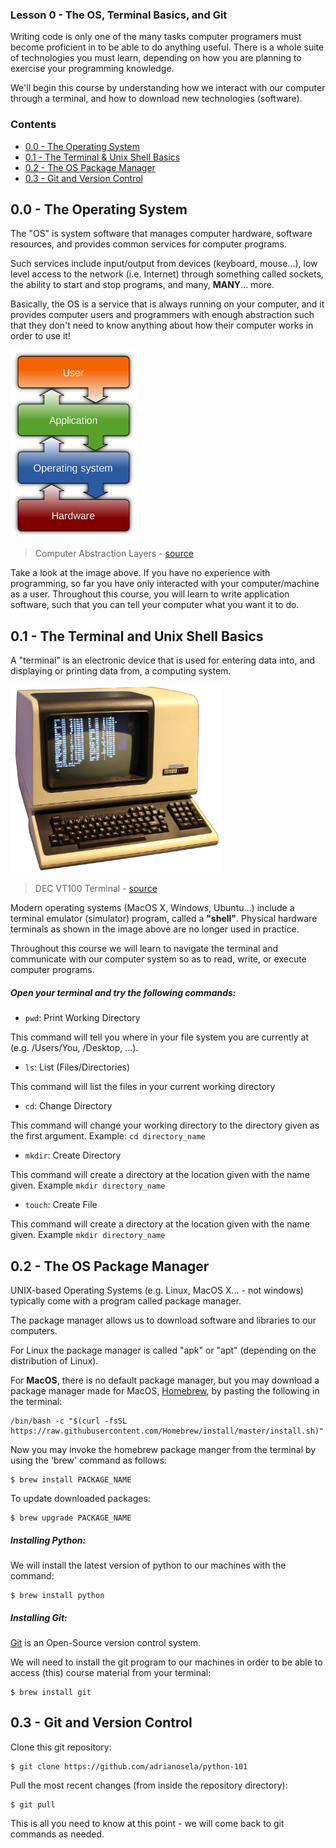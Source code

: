 ### Lesson 0 - The OS, Terminal Basics, and Git

Writing code is only one of the many tasks computer programers must become proficient in to be able to do anything useful. There is a whole suite of technologies you must learn, depending on how you are planning to exercise your programming knowledge.

We'll begin this course by understanding how we interact with our computer through a terminal, and how to download new technologies (software).

### Contents

* [0.0 - The Operating System](#01---the-operating-system)
* [0.1 - The Terminal & Unix Shell Basics](#03---the-terminal-and-unix-shell-basics)
* [0.2 - The OS Package Manager](#03---the-os-package-manager)
* [0.3 - Git and Version Control](#04---git-and-version-control)

## 0.0 - The Operating System

The "OS" is system software that manages computer hardware, software resources, and provides common services for computer programs.

Such services include input/output from devices (keyboard, mouse...), low level access to the network (i.e. Internet) through something called sockets, the ability to start and stop programs, and many,  **MANY**... more.

Basically, the OS is a service that is always running on your computer, and it provides computer users and programmers with enough abstraction such that they don't need to know anything about how their computer works in order to use it!

<img src="../.media/osabstraction.png" height="300">

> Computer Abstraction Layers - [source](https://en.wikipedia.org/wiki/Operating_system)

Take a look at the image above. If you have no experience with programming, so far you have only interacted with your computer/machine as a user. Throughout this course, you will learn to write application software, such that you can tell your computer what you want it to do.

## 0.1 - The Terminal and Unix Shell Basics

A "terminal" is an electronic device that is used for entering data into, and displaying or printing data from, a computing system.

<img src="../.media/terminal.png" height="300">

> DEC VT100 Terminal - [source](https://en.wikipedia.org/wiki/Computer_terminal)

Modern operating systems (MacOS X, Windows, Ubuntu...) include a terminal emulator (simulator) program, called a **"shell"**. Physical hardware terminals as shown in the image above are no longer used in practice.

Throughout this course we will learn to navigate the terminal and communicate with our computer system so as to read, write, or execute computer programs.

##### Open your terminal and try the following commands:

* `pwd`: Print Working Directory

This command will tell you where in your file system you are currently at (e.g. /Users/You, /Desktop, ...).

* `ls`: List (Files/Directories)

This command will list the files in your current working directory

* `cd`: Change Directory

This command will change your working directory to the directory given as the first argument. Example: `cd directory_name`

* `mkdir`: Create Directory

This command will create a directory at the location given with the name given. Example `mkdir directory_name`

* `touch`: Create File

This command will create a directory at the location given with the name given. Example `mkdir directory_name`

## 0.2 - The OS Package Manager

UNIX-based Operating Systems (e.g. Linux, MacOS X... - not windows) typically come with a program called package manager.

The package manager allows us to download software and libraries to our computers.

For Linux the package manager is called "apk" or "apt" (depending on the distribution of Linux).

For **MacOS**, there is no default package manager, but you may download a package manager made for MacOS, [Homebrew](https://brew.sh/), by pasting the following in the terminal:

```
/bin/bash -c "$(curl -fsSL https://raw.githubusercontent.com/Homebrew/install/master/install.sh)"
```
Now you may invoke the homebrew package manger from the terminal by using the 'brew' command as follows:

```
$ brew install PACKAGE_NAME
```

To update downloaded packages:

```
$ brew upgrade PACKAGE_NAME
```

##### Installing Python:

We will install the latest version of python to our machines with the command:

```
$ brew install python
```

##### Installing Git:

[Git](https://git-scm.com/) is an Open-Source version control system.
 
We will need to install the git program to our machines in order to be able to access (this) course material from your terminal:

```
$ brew install git
```

## 0.3 - Git and Version Control

Clone this git repository:

```
$ git clone https://github.com/adrianosela/python-101
```

Pull the most recent changes (from inside the repository directory):

```
$ git pull
```

This is all you need to know at this point - we will come back to git commands as needed.
